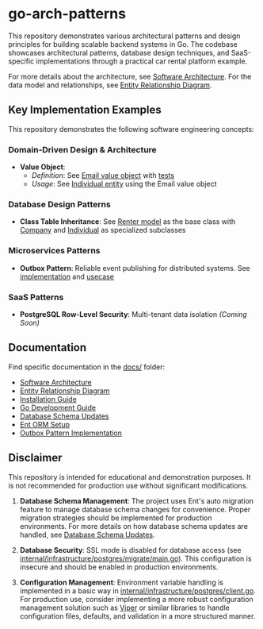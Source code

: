 # go-arch-patterns

This repository demonstrates various architectural patterns and design principles for building scalable backend systems in Go. The codebase showcases architectural patterns, database design techniques, and SaaS-specific implementations through a practical car rental platform example.

For more details about the architecture, see [Software Architecture](docs/software_architecture.md).
For the data model and relationships, see [Entity Relationship Diagram](docs/er-diagram.md).

## Key Implementation Examples

This repository demonstrates the following software engineering concepts:

### Domain-Driven Design & Architecture

- **Value Object**:
  - *Definition*: See [Email value object](internal/domain/model/value/email.go) with [tests](internal/domain/model/value/email_test.go)
  - *Usage*: See [Individual entity](internal/domain/model/individual.go) using the Email value object

### Database Design Patterns

- **Class Table Inheritance**: See [Renter model](internal/domain/model/renter.go) as the base class with [Company](internal/domain/model/company.go) and [Individual](internal/domain/model/individual.go) as specialized subclasses

### Microservices Patterns

- **Outbox Pattern**: Reliable event publishing for distributed systems. See [implementation](docs/outbox_pattern.md) and [usecase](internal/usecase/car_impl.go)

### SaaS Patterns

- **PostgreSQL Row-Level Security**: Multi-tenant data isolation *(Coming Soon)*

## Documentation

Find specific documentation in the [docs/](docs/) folder:

- [Software Architecture](docs/software_architecture.md)
- [Entity Relationship Diagram](docs/er-diagram.md)
- [Installation Guide](docs/installation_guide.md)
- [Go Development Guide](docs/golang.md)
- [Database Schema Updates](docs/database_schema_updates.md)
- [Ent ORM Setup](docs/ent.md)
- [Outbox Pattern Implementation](docs/outbox_pattern.md)

## Disclaimer

This repository is intended for educational and demonstration purposes. It is not recommended for production use without significant modifications.

1. **Database Schema Management**: The project uses Ent's auto migration feature to manage database schema changes for convenience. Proper migration strategies should be implemented for production environments. For more details on how database schema updates are handled, see [Database Schema Updates](docs/database_schema_updates.md).

2. **Database Security**: SSL mode is disabled for database access (see [internal/infrastructure/postgres/migrate/main.go](internal/infrastructure/postgres/migrate/main.go)). This configuration is insecure and should be enabled in production environments.

3. **Configuration Management**: Environment variable handling is implemented in a basic way in [internal/infrastructure/postgres/client.go](internal/infrastructure/postgres/client.go). For production use, consider implementing a more robust configuration management solution such as [Viper](https://github.com/spf13/viper) or similar libraries to handle configuration files, defaults, and validation in a more structured manner.
